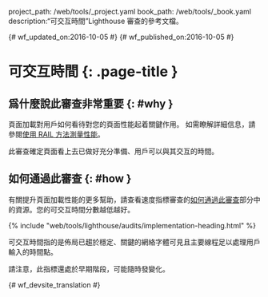 project_path: /web/tools/_project.yaml
book_path: /web/tools/_book.yaml
description:“可交互時間”Lighthouse 審查的參考文檔。

{# wf_updated_on:2016-10-05 #}
{# wf_published_on:2016-10-05 #}

# 可交互時間 {: .page-title }

## 爲什麼說此審查非常重要 {: #why }

頁面加載對用戶如何看待對您的頁面性能起着關鍵作用。
如需瞭解詳細信息，請參閱[使用 RAIL 方法測量性能](/web/fundamentals/performance/rail)。

此審查確定頁面看上去已做好充分準備、用戶可以與其交互的時間。


## 如何通過此審查 {: #how }

有關提升頁面加載性能的更多幫助，請查看速度指標審查的[如何通過此審查](speed-index#how)部分中的資源。您的可交互時間分數越低越好。



{% include "web/tools/lighthouse/audits/implementation-heading.html" %}

可交互時間指的是佈局已趨於穩定、關鍵的網絡字體可見且主要線程足以處理用戶輸入的時間點。



請注意，此指標還處於早期階段，可能隨時發變化。


{# wf_devsite_translation #}
